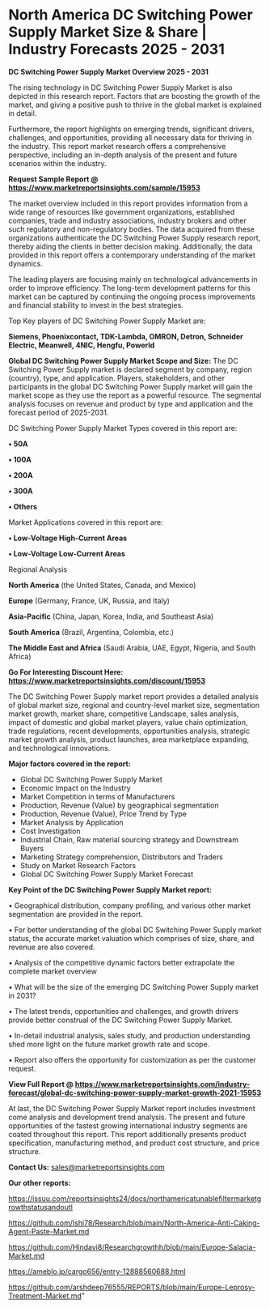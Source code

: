 # North America DC Switching Power Supply Market Size & Share | Industry Forecasts 2025 - 2031

<Strong> DC Switching Power Supply Market Overview 2025 - 2031</strong>

The rising technology in DC Switching Power Supply Market is also depicted in this research report. Factors that are boosting the growth of the market, and giving a positive push to thrive in the global market is explained in detail.

Furthermore, the report highlights on emerging trends, significant drivers, challenges, and opportunities, providing all necessary data for thriving in the industry. This report market research offers a comprehensive perspective, including an in-depth analysis of the present and future scenarios within the industry.

<strong>Request Sample Report @ <a href=https://www.marketreportsinsights.com/sample/15953>https://www.marketreportsinsights.com/sample/15953</a></strong>

The market overview included in this report provides information from a wide range of resources like government organizations, established companies, trade and industry associations, industry brokers and other such regulatory and non-regulatory bodies. The data acquired from these organizations authenticate the DC Switching Power Supply research report, thereby aiding the clients in better decision making. Additionally, the data provided in this report offers a contemporary understanding of the market dynamics.

The leading players are focusing mainly on technological advancements in order to improve efficiency. The long-term development patterns for this market can be captured by continuing the ongoing process improvements and financial stability to invest in the best strategies.

Top Key players of DC Switching Power Supply Market are:

<strong>Siemens, Phoenixcontact, TDK-Lambda, OMRON, Detron, Schneider Electric, Meanwell, 4NIC, Hengfu, Powerld</strong>

<strong><b>Global DC Switching Power Supply Market Scope and Size:</b></strong>
The DC Switching Power Supply market is declared segment by company, region (country), type, and application. Players, stakeholders, and other participants in the global DC Switching Power Supply market will gain the market scope as they use the report as a powerful resource. The segmental analysis focuses on revenue and product by type and application and the forecast period of 2025-2031.

DC Switching Power Supply Market Types covered in this report are:

<strong>• 50A

• 100A

• 200A

• 300A

• Others</strong>

Market Applications covered in this report are:

<strong>• Low-Voltage High-Current Areas

• Low-Voltage Low-Current Areas</strong> 

Regional Analysis

<strong>North America</strong> (the United States, Canada, and Mexico)

<strong>Europe</strong> (Germany, France, UK, Russia, and Italy)

<strong>Asia-Pacific</strong> (China, Japan, Korea, India, and Southeast Asia)

<strong>South America</strong> (Brazil, Argentina, Colombia, etc.)

<strong>The Middle East and Africa</strong> (Saudi Arabia, UAE, Egypt, Nigeria, and South Africa)

<strong>Go For Interesting Discount Here: <a href=https://www.marketreportsinsights.com/discount/15953>https://www.marketreportsinsights.com/discount/15953</a></strong>

The DC Switching Power Supply market report provides a detailed analysis of global market size, regional and country-level market size, segmentation market growth, market share, competitive Landscape, sales analysis, impact of domestic and global market players, value chain optimization, trade regulations, recent developments, opportunities analysis, strategic market growth analysis, product launches, area marketplace expanding, and technological innovations.

<strong><b>Major factors covered in the report:</b></strong>
<ul>
  <li>Global DC Switching Power Supply Market </li>
  <li>Economic Impact on the Industry</li>
  <li>Market Competition in terms of Manufacturers</li>
  <li>Production, Revenue (Value) by geographical segmentation</li>
  <li>Production, Revenue (Value), Price Trend by Type</li>
  <li>Market Analysis by Application</li>
  <li>Cost Investigation</li>
  <li>Industrial Chain, Raw material sourcing strategy and Downstream Buyers</li>
  <li>Marketing Strategy comprehension, Distributors and Traders</li>
  <li>Study on Market Research Factors</li>
  <li>Global DC Switching Power Supply Market Forecast</li>
</ul>

<strong><b>Key Point of the DC Switching Power Supply Market report:</b></strong>

• Geographical distribution, company profiling, and various other market segmentation are provided in the report.

• For better understanding of the global DC Switching Power Supply market status, the accurate market valuation which comprises of size, share, and revenue are also covered.

• Analysis of the competitive dynamic factors better extrapolate the complete market overview

• What will be the size of the emerging DC Switching Power Supply market in 2031?

• The latest trends, opportunities and challenges, and growth drivers provide better construal of the DC Switching Power Supply Market.

• In-detail industrial analysis, sales study, and production understanding shed more light on the future market growth rate and scope.

• Report also offers the opportunity for customization as per the customer request.

<strong><b>View Full Report @ <a href=https://www.marketreportsinsights.com/industry-forecast/global-dc-switching-power-supply-market-growth-2021-15953>https://www.marketreportsinsights.com/industry-forecast/global-dc-switching-power-supply-market-growth-2021-15953</a></b></strong>


At last, the DC Switching Power Supply Market report includes investment come analysis and development trend analysis. The present and future opportunities of the fastest growing international industry segments are coated throughout this report. This report additionally presents product specification, manufacturing method, and product cost structure, and price structure.

<strong>Contact Us:</strong>
sales@marketreportsinsights.com

<strong>Our other reports:</strong>

<a href=https://issuu.com/reportsinsights24/docs/northamericatunablefiltermarketgrowthstatusandoutl>https://issuu.com/reportsinsights24/docs/northamericatunablefiltermarketgrowthstatusandoutl</a>

<a href=https://github.com/Ishi78/Research/blob/main/North-America-Anti-Caking-Agent-Paste-Market.md>https://github.com/Ishi78/Research/blob/main/North-America-Anti-Caking-Agent-Paste-Market.md</a>

<a href=https://github.com/Hindavi8/Researchgrowthh/blob/main/Europe-Salacia-Market.md>https://github.com/Hindavi8/Researchgrowthh/blob/main/Europe-Salacia-Market.md</a>

<a href=https://ameblo.jp/cargo656/entry-12888560688.html>https://ameblo.jp/cargo656/entry-12888560688.html</a>

<a href=https://github.com/arshdeep76555/REPORTS/blob/main/Europe-Leprosy-Treatment-Market.md>https://github.com/arshdeep76555/REPORTS/blob/main/Europe-Leprosy-Treatment-Market.md</a>"
